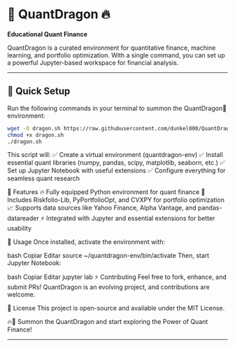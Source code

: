 # 🐉 QuantDragon 🔥  
**Educational Quant Finance**  

QuantDragon is a curated environment for quantitative finance, machine learning, and portfolio optimization. With a single command, you can set up a powerful Jupyter-based workspace for financial analysis.

---

## 🚀 Quick Setup  
Run the following commands in your terminal to summon the QuantDragon🐉 environment:  

```bash
wget -O dragon.sh https://raw.githubusercontent.com/dunkel000/QuantDragon/2a473a9750a1096fe5be34cc97c94619ddabbbe3/dragon.sh
chmod +x dragon.sh
./dragon.sh
```

This script will: ✅ Create a virtual environment (quantdragon-env)
✅ Install essential quant libraries (numpy, pandas, scipy, matplotlib, seaborn, etc.)
✅ Set up Jupyter Notebook with useful extensions
✅ Configure everything for seamless quant research

📜 Features
🔥 Fully equipped Python environment for quant finance
🐉 Includes Riskfolio-Lib, PyPortfolioOpt, and CVXPY for portfolio optimization
📈 Supports data sources like Yahoo Finance, Alpha Vantage, and pandas-datareader
⚡ Integrated with Jupyter and essential extensions for better usability

📌 Usage
Once installed, activate the environment with:

bash
Copiar
Editar
source ~/quantdragon-env/bin/activate
Then, start Jupyter Notebook:

bash
Copiar
Editar
jupyter lab
⚡ Contributing
Feel free to fork, enhance, and submit PRs! QuantDragon is an evolving project, and contributions are welcome.

📜 License
This project is open-source and available under the MIT License.

🔥🐉 Summon the QuantDragon and start exploring the Power of Quant Finance! 

---






